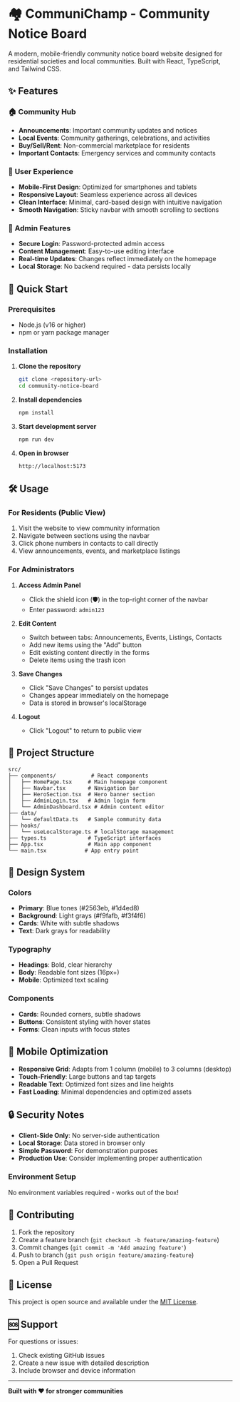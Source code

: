 # 🏘️ CommuniChamp - Community Notice Board

A modern, mobile-friendly community notice board website designed for residential societies and local communities. Built with React, TypeScript, and Tailwind CSS.


## ✨ Features

### 🏠 **Community Hub**
- **Announcements**: Important community updates and notices
- **Local Events**: Community gatherings, celebrations, and activities  
- **Buy/Sell/Rent**: Non-commercial marketplace for residents
- **Important Contacts**: Emergency services and community contacts

### 📱 **User Experience**
- **Mobile-First Design**: Optimized for smartphones and tablets
- **Responsive Layout**: Seamless experience across all devices
- **Clean Interface**: Minimal, card-based design with intuitive navigation
- **Smooth Navigation**: Sticky navbar with smooth scrolling to sections

### 🔐 **Admin Features**
- **Secure Login**: Password-protected admin access
- **Content Management**: Easy-to-use editing interface
- **Real-time Updates**: Changes reflect immediately on the homepage
- **Local Storage**: No backend required - data persists locally

## 🚀 Quick Start

### Prerequisites
- Node.js (v16 or higher)
- npm or yarn package manager

### Installation

1. **Clone the repository**
   ```bash
   git clone <repository-url>
   cd community-notice-board
   ```

2. **Install dependencies**
   ```bash
   npm install
   ```

3. **Start development server**
   ```bash
   npm run dev
   ```

4. **Open in browser**
   ```
   http://localhost:5173
   ```

## 🛠️ Usage

### For Residents (Public View)
1. Visit the website to view community information
2. Navigate between sections using the navbar
3. Click phone numbers in contacts to call directly
4. View announcements, events, and marketplace listings

### For Administrators
1. **Access Admin Panel**
   - Click the shield icon (🛡️) in the top-right corner of the navbar
   - Enter password: `admin123`

2. **Edit Content**
   - Switch between tabs: Announcements, Events, Listings, Contacts
   - Add new items using the "Add" button
   - Edit existing content directly in the forms
   - Delete items using the trash icon

3. **Save Changes**
   - Click "Save Changes" to persist updates
   - Changes appear immediately on the homepage
   - Data is stored in browser's localStorage

4. **Logout**
   - Click "Logout" to return to public view

## 📁 Project Structure

```
src/
├── components/           # React components
│   ├── HomePage.tsx     # Main homepage component
│   ├── Navbar.tsx       # Navigation bar
│   ├── HeroSection.tsx  # Hero banner section
│   ├── AdminLogin.tsx   # Admin login form
│   └── AdminDashboard.tsx # Admin content editor
├── data/
│   └── defaultData.ts   # Sample community data
├── hooks/
│   └── useLocalStorage.ts # localStorage management
├── types.ts             # TypeScript interfaces
├── App.tsx              # Main app component
└── main.tsx            # App entry point
```

## 🎨 Design System

### Colors
- **Primary**: Blue tones (#2563eb, #1d4ed8)
- **Background**: Light grays (#f9fafb, #f3f4f6)
- **Cards**: White with subtle shadows
- **Text**: Dark grays for readability

### Typography
- **Headings**: Bold, clear hierarchy
- **Body**: Readable font sizes (16px+)
- **Mobile**: Optimized text scaling

### Components
- **Cards**: Rounded corners, subtle shadows
- **Buttons**: Consistent styling with hover states
- **Forms**: Clean inputs with focus states



## 📱 Mobile Optimization

- **Responsive Grid**: Adapts from 1 column (mobile) to 3 columns (desktop)
- **Touch-Friendly**: Large buttons and tap targets
- **Readable Text**: Optimized font sizes and line heights
- **Fast Loading**: Minimal dependencies and optimized assets

## 🔒 Security Notes

- **Client-Side Only**: No server-side authentication
- **Local Storage**: Data stored in browser only
- **Simple Password**: For demonstration purposes
- **Production Use**: Consider implementing proper authentication


### Environment Setup
No environment variables required - works out of the box!

## 🤝 Contributing

1. Fork the repository
2. Create a feature branch (`git checkout -b feature/amazing-feature`)
3. Commit changes (`git commit -m 'Add amazing feature'`)
4. Push to branch (`git push origin feature/amazing-feature`)
5. Open a Pull Request

## 📄 License

This project is open source and available under the [MIT License](LICENSE).

## 🆘 Support

For questions or issues:
1. Check existing GitHub issues
2. Create a new issue with detailed description
3. Include browser and device information

---

**Built with ❤️ for stronger communities**
